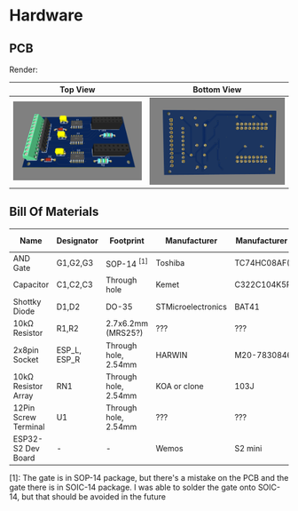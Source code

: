 # Hardware

## PCB

Render:

| Top View                     | Bottom View                        |
| ---------------------------- | ---------------------------------- |
| ![Top](images/pcb_top_1.png) | ![Bottom](images/pcb_bottom_1.png) |

## Bill Of Materials

<!-- Made with https://tableconvert.com/markdown-generator -->
| **Name**             | **Designator** | **Footprint**         | **Manufacturer**   | **Manufacturer Part** | **Shop Link**                                                                           | **Spec Link**                                                                                      |
| -------------------- | -------------- | --------------------- | ------------------ | --------------------- | --------------------------------------------------------------------------------------- | -------------------------------------------------------------------------------------------------- |
| AND Gate             | G1,G2,G3       | SOP-14 <sup>[1]</sup> | Toshiba            | TC74HC08AF(F)         | [RS-Online](https://jp.rs-online.com/web/p/logic-gates/5407620)                         | [RS-Online](https://docs.rs-online.com/1187/0900766b8082eec6.pdf)                                  |
| Capacitor            | C1,C2,C3       | Through hole          | Kemet              | C322C104K5R5TA        | [RS-Online](https://jp.rs-online.com/web/p/mlccs-multilayer-ceramic-capacitors/5381433) | [RS-Online](https://docs.rs-online.com/d8bc/0900766b81708365.pdf)                                  |
| Shottky Diode        | D1,D2          | DO-35                 | STMicroelectronics | BAT41                 | [RS-Online](https://jp.rs-online.com/web/p/schottky-diodes-rectifiers/5444679)          | [RS-Online](https://docs.rs-online.com/c98b/0900766b807760f3.pdf)                                  |
| 10kΩ Resistor        | R1,R2          | 2.7x6.2mm (MRS25?)    | ???                | ???                   | [Aliexpress](https://www.aliexpress.com/item/1005003117726705.html)                     | -                                                                                                  |
| 2x8pin Socket        | ESP_L, ESP_R   | Through hole, 2.54mm  | HARWIN             | M20-7830846           | [RS-Online](https://jp.rs-online.com/web/p/pcb-sockets/6816848)                         | [RS-Online](https://docs.rs-online.com/261c/0900766b8154d27c.pdf)                                  |
| 10kΩ Resistor Array  | RN1            | Through hole, 2.54mm  | KOA or clone       | 103J                  | [Eleshop](https://eleshop.jp/shop/g/g71G13K/)                                           | [KOA](https://www.koaglobal.com/-/media/Files/KOA_Global/EN/product/common/eol/rkl_eol.pdf)        |
| 12Pin Screw Terminal | U1             | Through hole, 2.54mm  | ???                | ???                   | [Amazon](https://www.amazon.co.jp/gp/product/B07YBXQXXT)                                | Probably [LCSC](https://datasheet.lcsc.com/lcsc/2301061530_DORABO-DB125-2-54-12P-GN-S_C918129.pdf) |
| ESP32-S2 Dev Board   | -              | -                     | Wemos              | S2 mini               | [Aliexpress](https://www.aliexpress.com/item/1005003145192016.html)                     | [Wemos](https://www.wemos.cc/en/latest/s2/s2_mini.html)                                            |

[1]: The gate is in SOP-14 package, but there's a mistake on the PCB and the gate there is in SOIC-14 package. I was able to solder the gate onto SOIC-14, but that should be avoided in the future
